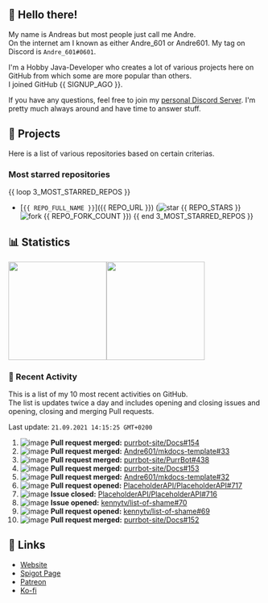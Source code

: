 <!-- Links -->
[purr]: https://purrbot.site
[discord]: https://discord.gg/6dazXp6
[website]: https://andre601.ch
[spigot]: https://www.spigotmc.org/resources/authors/56829/
[patreon]: https://patreon.com/andre_601
[ko-fi]: https://ko-fi.com/andre_601

<!-- SVGs -->
[star]: https://cdn.jsdelivr.net/gh/Readme-Workflows/Readme-Icons@main/icons/octicons/StarredRepository.svg
[fork]: https://cdn.jsdelivr.net/gh/Readme-Workflows/Readme-Icons@main/icons/octicons/ForkedRepository.svg

## 👋 Hello there!
My name is Andreas but most people just call me Andre.  
On the internet am I known as either Andre_601 or Andre601. My tag on Discord is `Andre_601#0601`.

I'm a Hobby Java-Developer who creates a lot of various projects here on GitHub from which some are more popular than others.  
I joined GitHub {{ SIGNUP_AGO }}.

If you have any questions, feel free to join my [personal Discord Server][discord]. I'm pretty much always around and have time to answer stuff.

## 📁 Projects
Here is a list of various repositories based on certain criterias.

### Most starred repositories

{{ loop 3_MOST_STARRED_REPOS }}
- [`{{ REPO_FULL_NAME }}`]({{ REPO_URL }}) (![star] {{ REPO_STARS }} ![fork] {{ REPO_FORK_COUNT }})
{{ end 3_MOST_STARRED_REPOS }}

## 📊 Statistics
<img height="195px" src="https://github-readme-stats.vercel.app/api?username=Andre601&show_icons=true&hide_rank=true&title_color=3498db&bg_color=ffffff00&text_color=718096&disable_animations=true"><img height="195px" src="https://github-readme-stats.vercel.app/api/top-langs?username=Andre601&layout=compact&title_color=3498db&bg_color=ffffff00&text_color=718096">

### 📜 Recent Activity
This is a list of my 10 most recent activities on GitHub.  
The list is updates twice a day and includes opening and closing issues and opening, closing and merging Pull requests.

<!--RECENT_ACTIVITY:last_update-->
Last update: `21.09.2021 14:15:25 GMT+0200`
<!--RECENT_ACTIVITY:last_update_end-->
<!--RECENT_ACTIVITY:start-->
1. ![image](https://cdn.jsdelivr.net/gh/Readme-Workflows/Readme-Icons@main/icons/octicons/PullRequestMerged.svg) **Pull request merged:** [purrbot-site/Docs#154](https://github.com/purrbot-site/Docs/pull/154)
2. ![image](https://cdn.jsdelivr.net/gh/Readme-Workflows/Readme-Icons@main/icons/octicons/PullRequestMerged.svg) **Pull request merged:** [Andre601/mkdocs-template#33](https://github.com/Andre601/mkdocs-template/pull/33)
3. ![image](https://cdn.jsdelivr.net/gh/Readme-Workflows/Readme-Icons@main/icons/octicons/PullRequestMerged.svg) **Pull request merged:** [purrbot-site/PurrBot#438](https://github.com/purrbot-site/PurrBot/pull/438)
4. ![image](https://cdn.jsdelivr.net/gh/Readme-Workflows/Readme-Icons@main/icons/octicons/PullRequestMerged.svg) **Pull request merged:** [purrbot-site/Docs#153](https://github.com/purrbot-site/Docs/pull/153)
5. ![image](https://cdn.jsdelivr.net/gh/Readme-Workflows/Readme-Icons@main/icons/octicons/PullRequestMerged.svg) **Pull request merged:** [Andre601/mkdocs-template#32](https://github.com/Andre601/mkdocs-template/pull/32)
6. ![image](https://cdn.jsdelivr.net/gh/Readme-Workflows/Readme-Icons@main/icons/octicons/PullRequestOpened.svg) **Pull request opened:** [PlaceholderAPI/PlaceholderAPI#717](https://github.com/PlaceholderAPI/PlaceholderAPI/pull/717)
7. ![image](https://cdn.jsdelivr.net/gh/Readme-Workflows/Readme-Icons@main/icons/octicons/IssueClosed.svg) **Issue closed:** [PlaceholderAPI/PlaceholderAPI#716](https://github.com/PlaceholderAPI/PlaceholderAPI/issues/716)
8. ![image](https://cdn.jsdelivr.net/gh/Readme-Workflows/Readme-Icons@main/icons/octicons/IssueOpened.svg) **Issue opened:** [kennytv/list-of-shame#70](https://github.com/kennytv/list-of-shame/issues/70)
9. ![image](https://cdn.jsdelivr.net/gh/Readme-Workflows/Readme-Icons@main/icons/octicons/PullRequestOpened.svg) **Pull request opened:** [kennytv/list-of-shame#69](https://github.com/kennytv/list-of-shame/pull/69)
10. ![image](https://cdn.jsdelivr.net/gh/Readme-Workflows/Readme-Icons@main/icons/octicons/PullRequestMerged.svg) **Pull request merged:** [purrbot-site/Docs#152](https://github.com/purrbot-site/Docs/pull/152)
<!--RECENT_ACTIVITY:end-->

## 🔗 Links
- [Website]
- [Spigot Page][spigot]
- [Patreon]
- [Ko-fi]
